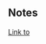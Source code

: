 ## Notes

[Link to](https://github.com/TonyDN98/web_camp/blob/main/M6_CSSBasics/m6_CSSBasicNotes.md)




